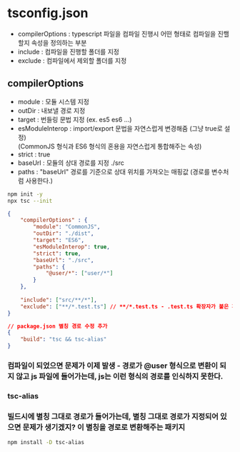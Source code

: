 # tsconfig.json

- compilerOptions : typescript 파일을 컴파일 진행시 어떤 형태로 컴파일을 진핼할지 속성을 정의하는 부분
- include : 컴파일을 진행할 폴더를 지정
- exclude : 컴파일에서 제외할 폴더를 지정

## compilerOptions
- module : 모듈 시스템 지정
- outDir : 내보낼 경로 지정
- target : 번들링 문법 지정 (ex. es5 es6 ...)
- esModuleInterop : import/export 문법을 자연스럽게 변경해줌 (그냥 true로 설정) <br /> (CommonJS 형식과 ES6 형식의 혼용을 자연스럽게 통합해주는 속성)
- strict : true
- baseUrl : 모듈의 상대 경로를 지정 ./src
- paths : "baseUrl" 경로를 기준으로 상대 위치를 가져오는 매핑값 (경로를 변수처럼 사용한다.)

```sh
npm init -y
npx tsc --init
```

```json
{
    "compilerOptions" : {
        "module": "CommonJS",
        "outDir": "./dist",
        "target": "ES6",
        "esModuleInterop": true,
        "strict": true,
        "baseUrl": "./src",
        "paths": {
            "@user/*": ["user/*"]
        }
    },
    
    "include": ["src/**/*"],
    "exclude": ["**/*.test.ts"] // **/*.test.ts - .test.ts 확장자가 붙은 파일은 모두 제외
}
```

```json
// package.json 별칭 경로 수정 추가
{
    "build": "tsc && tsc-alias"
}
```


### 컴파일이 되었으면 문제가 이제 발생 - 경로가 @user 형식으로 변환이 되지 않고 js 파일에 들어가는데, js는 이런 형식의 경로를 인식하지 못한다.

### tsc-alias

### 빌드시에 별칭 그대로 경로가 들어가는데, 별칭 그대로 경로가 지정되어 있으면 문제가 생기겠지? 이 별칭을 경로로 변환해주는 패키지

```sh
npm install -D tsc-alias
```